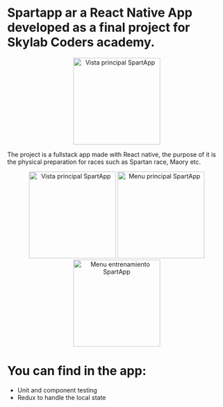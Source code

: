 # Spartapp ar a React Native App developed as a final project for Skylab Coders academy.
 <p align="center">
<img src="https://user-images.githubusercontent.com/83585272/134495064-984f9c26-a826-4721-af76-5a7b18d663cd.png" alt="Vista principal SpartApp" width=200/>
</p>
The project is a fullstack app made with React native, the purpose of it is the physical preparation for races such as Spartan race, Maory etc.

 <p align="center">
 <img src="https://user-images.githubusercontent.com/83585272/134485732-a7c2ec01-5e41-4837-87c8-52cc5f56c4c5.png" alt="Vista principal SpartApp" width=200/>
 <img src="https://user-images.githubusercontent.com/83585272/134494248-7c77b908-54da-4330-b364-3bd1c563b247.png" alt="Menu principal SpartApp" width=200/>
<img src="https://user-images.githubusercontent.com/83585272/134494268-fd8988ba-c424-4e5a-8821-090769775614.png" alt="Menu entrenamiento SpartApp" width=200/>
 </p>
 


# You can find in the app:
* Unit and component testing
* Redux to handle the local state
